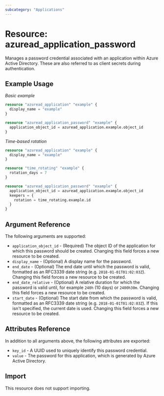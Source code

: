 ```yaml
---
subcategory: "Applications"
---
```


# Resource: azuread_application_password

Manages a password credential associated with an application within Azure Active Directory. These are also referred to as client secrets during authentication.

## Example Usage

*Basic example*

```terraform
resource "azuread_application" "example" {
  display_name = "example"
}

resource "azuread_application_password" "example" {
  application_object_id = azuread_application.example.object_id
}
```

*Time-based rotation*

```terraform
resource "azuread_application" "example" {
  display_name = "example"
}

resource "time_rotating" "example" {
  rotation_days = 7
}

resource "azuread_application_password" "example" {
  application_object_id = azuread_application.example.object_id
  keepers = {
    rotation = time_rotating.example.id
  }
}
```

## Argument Reference

The following arguments are supported:

* `application_object_id` - (Required) The object ID of the application for which this password should be created. Changing this field forces a new resource to be created.
* `display_name` - (Optional) A display name for the password.
* `end_date` - (Optional) The end date until which the password is valid, formatted as an RFC3339 date string (e.g. `2018-01-01T01:02:03Z`). Changing this field forces a new resource to be created.
* `end_date_relative` - (Optional) A relative duration for which the password is valid until, for example `240h` (10 days) or `2400h30m`. Changing this field forces a new resource to be created.
* `start_date` - (Optional) The start date from which the password is valid, formatted as an RFC3339 date string (e.g. `2018-01-01T01:02:03Z`). If this isn't specified, the current date is used.  Changing this field forces a new resource to be created.

## Attributes Reference

In addition to all arguments above, the following attributes are exported:

* `key_id` - A UUID used to uniquely identify this password credential.
* `value` - The password for this application, which is generated by Azure Active Directory.

## Import

This resource does not support importing.

